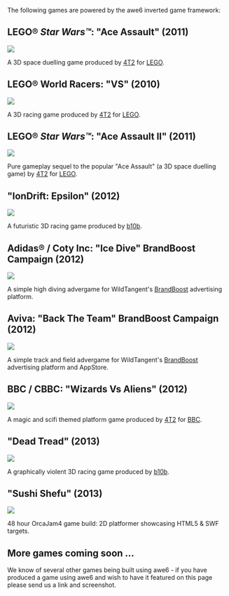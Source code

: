 The following games are powered by the awe6 inverted game framework:

## LEGO® _Star Wars™_: "Ace Assault" (2011) ##

[![](https://awe6.googlecode.com/svn/trunk/docs/images/developerGallery/LEGOStarWars.jpg)](http://starwars.lego.com/en-us/Games/AceAssault/Default.aspx)

A 3D space duelling game produced by [4T2](http://www.4T2.ca) for [LEGO](http://www.lego.com).

## LEGO® World Racers: "VS" (2010) ##

[![](https://awe6.googlecode.com/svn/trunk/docs/images/developerGallery/LEGOWorldRacers.jpg)](http://worldracers.lego.com/en-us/games/Default.aspx)

A 3D racing game produced by [4T2](http://www.4T2.ca) for [LEGO](http://www.lego.com).

## LEGO® _Star Wars™_: "Ace Assault II" (2011) ##

[![](https://awe6.googlecode.com/svn/trunk/docs/images/developerGallery/LEGOStarWars2.jpg)](http://starwars.lego.com/en-us/Games/AceAssaultII/Default.aspx)

Pure gameplay sequel to the popular "Ace Assault" (a 3D space duelling game) by [4T2](http://www.4T2.ca) for [LEGO](http://www.lego.com).

## "IonDrift: Epsilon" (2012) ##

[![](https://awe6.googlecode.com/svn/trunk/docs/images/developerGallery/B10bIonDriftEpsilon.jpg)](http://b10b.com/games/iondrift-epsilon/)

A futuristic 3D racing game produced by [b10b](http://www.b10b.com).

## Adidas® / Coty Inc: "Ice Dive" BrandBoost Campaign (2012) ##

[![](https://awe6.googlecode.com/svn/trunk/docs/images/developerGallery/AdidasIceDive.jpg)](http://www.youtube.com/watch?v=f_hPIZyXPwY)

A simple high diving advergame for WildTangent's [BrandBoost](http://www.wildtangent.com/Media/products-solutions/brandboost/) advertising platform.

## Aviva: "Back The Team" BrandBoost Campaign (2012) ##

[![](https://awe6.googlecode.com/svn/trunk/docs/images/developerGallery/AvivaBackTheTeam.jpg)](http://www.youtube.com/watch?v=LvDXTvzmqc0)

A simple track and field advergame for WildTangent's [BrandBoost](http://www.wildtangent.com/Media/products-solutions/brandboost/) advertising platform and AppStore.

## BBC / CBBC: "Wizards Vs Aliens" (2012) ##

[![](https://awe6.googlecode.com/svn/trunk/docs/images/developerGallery/BBCWizardsVsAliens.jpg)](http://www.bbc.co.uk/cbbc/games/wizards-vs-aliens-game)

A magic and scifi themed platform game produced by [4T2](http://www.4T2.ca) for [BBC](http://www.bbc.co.uk).

## "Dead Tread" (2013) ##

[![](https://awe6.googlecode.com/svn/trunk/docs/images/developerGallery/B10bDeadTread.jpg)](http://b10b.com/games/dead-tread/)

A graphically violent 3D racing game produced by [b10b](http://www.b10b.com).

## "Sushi Shefu" (2013) ##

[![](https://awe6.googlecode.com/svn/trunk/docs/images/developerGallery/B10bSushiShefu.jpg)](http://b10b.com/orcajam4/swf/)

48 hour OrcaJam4 game build: 2D platformer showcasing HTML5 & SWF targets.


## More games coming soon ... ##

We know of several other games being built using awe6 - if you have produced a game using awe6 and wish to have it featured on this page please send us a link and screenshot.
